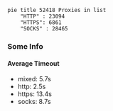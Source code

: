 
```mermaid
pie title 52418 Proxies in list
    "HTTP" : 23094
    "HTTPS": 6861
    "SOCKS" : 28465
```

### Some Info
#### Average Timeout

- mixed: 5.7s
- http: 2.5s
- https: 13.4s
- socks: 8.7s